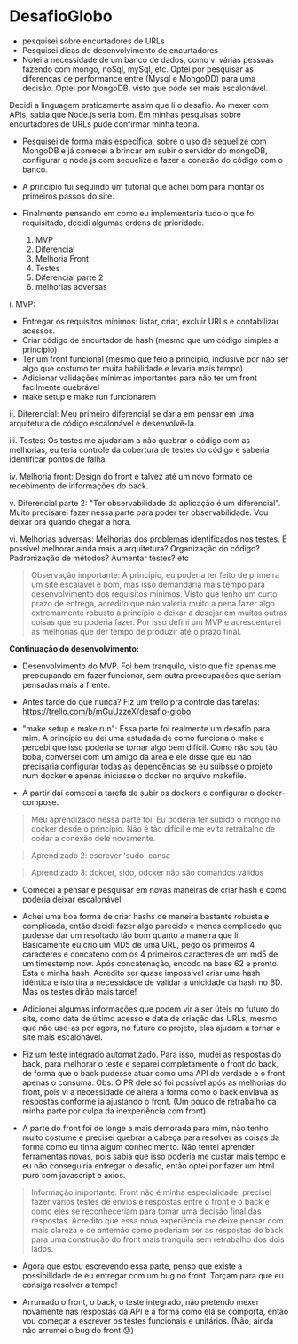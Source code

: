 # DesafioGlobo

- pesquisei sobre encurtadores de URLs
- Pesquisei dicas de desenvolvimento de encurtadores
- Notei a necessidade de um banco de dados, como vi várias pessoas fazendo com mongo, noSql, mySql, etc. Optei por pesquisar as diferenças de performance entre (Mysql e MongoDD) para uma decisão.
Optei por MongoDB, visto que pode ser mais escalonável.

Decidi a linguagem praticamente assim que li o desafio. Ao mexer com APIs, sabia que Node.js seria bom. Em minhas pesquisas sobre encurtadores de URLs pude confirmar minha teoria.

- Pesquisei de forma mais específica, sobre o uso de sequelize com MongoDB e já comecei a brincar em subir o servidor do mongoDB, configurar o node.js com sequelize e fazer a conexão do código com o banco.

- A princípio fui seguindo um tutorial que achei bom para montar os primeiros passos do site.

- Finalmente pensando em como eu implementaria tudo o que foi requisitado, decidi algumas ordens de prioridade.
	1. MVP
	2. Diferencial
	3. Melhoria Front
	4. Testes
	5. Diferencial parte 2
	6. melhorias adversas

i. MVP:
- Entregar os requisitos mínimos: listar, criar, excluir URLs e contabilizar acessos. 
- Criar código de encurtador de hash (mesmo que um código simples a princípio)
- Ter um front funcional (mesmo que feio a princípio, inclusive por não ser algo que costumo ter muita habilidade e levaria mais tempo)
- Adicionar validações mínimas importantes para não ter um front facilmente quebrável
- make setup e make run funcionarem

ii. Diferencial:
Meu primeiro diferencial se daria em pensar em uma arquitetura de código escalonável e desenvolvê-la.

iii. Testes:
Os testes me ajudariam a não quebrar o código com as melhorias, eu teria controle da cobertura de testes do código e saberia identificar pontos de falha.

iv. Melhoria front:
Design do front e talvez até um novo formato de recebimento de informações do back.

v. Diferencial parte 2:
"Ter observabilidade da aplicação é um diferencial".
Muito precisarei fazer nessa parte para poder ter observabilidade. Vou deixar pra quando chegar a hora.

vi. Melhorias adversas:
Melhorias dos problemas identificados nos testes.
É possível melhorar ainda mais a arquitetura? Organização do código? Padronização de métodos? Aumentar testes? etc

> Observação importante: A princípio, eu poderia ter feito de primeira um site escalável e bom, mas isso demandaria mais tempo para desenvolvimento dos requisitos mínimos.
Visto que tenho um curto prazo de entrega, acredito que não valeria muito a pena fazer algo extremamente robusto a princípio e deixar a desejar em muitas outras coisas que eu poderia fazer. Por isso defini um MVP e acrescentarei as melhorias que der tempo de produzir até o prazo final.

**Continuação do desenvolvimento:**

- Desenvolvimento do MVP. Foi bem tranquilo, visto que fiz apenas me preocupando em fazer funcionar, sem outra preocupações que seriam pensadas mais a frente.

- Antes tarde do que nunca? Fiz um trello pra controle das tarefas: https://trello.com/b/mGuUzzeX/desafio-globo

- "make setup e make run": Essa parte foi realmente um desafio para mim. A princípio eu dei uma estudada de como funciona o make e percebi que isso poderia se tornar algo bem difícil.
Como não sou tão boba, conversei com um amigo da área e ele disse que eu não precisaria configurar todas as dependências se eu suibsse o projeto num docker e apenas iniciasse o docker no arquivo makefile.

- A partir daí comecei a tarefa de subir os dockers e configurar o docker-compose.

> Meu aprendizado nessa parte foi: Eu poderia ter subido o mongo no docker desde o princípio. Não é tão difícil e me evita retrabalho de codar a conexão dele novamente.

> Aprendizado 2: escrever 'sudo' cansa

> Aprendizado 3: dokcer, sido, odcker não são comandos válidos

- Comecei a pensar e pesquisar em novas maneiras de criar hash e como poderia deixar escalonável

- Achei uma boa forma de criar hashs de maneira bastante robusta e complicada, então decidi fazer algo parecido e menos complicado que pudesse dar um resoltado tão bom quanto a maneira que li.
Basicamente eu crio um MD5 de uma URL, pego os primeiros 4 caracteres e concateno com os 4 primeiros caracteres de um md5 de um timestemp now.
Após concatenação, encodo na base 62 e pronto. Esta é minha hash.
Acredito ser quase impossível criar uma hash idêntica e isto tira a necessidade de validar a unicidade da hash no BD. Mas os testes dirão mais tarde!  

- Adicionei algumas informações que podem vir a ser úteis no futuro do site, como data de último acesso e data de criação das URLs, mesmo que não use-as por agora, no futuro do projeto, elas ajudam a tornar o site mais escalonável.

- Fiz um teste integrado automatizado.
Para isso, mudei as respostas do back, para melhorar o teste e separei completamente o front do back, de forma que o back pudesse atuar como uma API de verdade e o front apenas o consuma.
Obs: O PR dele só foi possível após as melhorias do front, pois vi a necessidade de altera a forma como o back enviava as respostas conforme ia ajustando o front. (Um pouco de retrabalho da minha parte por culpa da inexperiência com front)

- A parte do front foi de longe a mais demorada para mim, não tenho muito costume e precisei quebrar a cabeça para resolver as coisas da forma como eu tinha algum conhecimento.
Não tentei aprender ferramentas novas, pois sabia que isso poderia me custar mais tempo e eu não conseguiria entregar o desafio, então optei por fazer um html puro com javascript e axios.

> Informação importante: Front não é minha especialidade, precisei fazer vários testes de envios e respostas entre o front e o back e como eles  se reconheceriam para tomar uma decisão final das respostas. Acredito que essa nova experiência me deixe pensar com mais clareza e de antemão como poderiam ser as respostas do back para uma construção do front mais tranquila sem retrabalho dos dois lados. 

- Agora que estou escrevendo essa parte, penso que existe a possibilidade de eu entregar com um bug no front. Torçam para que eu consiga resolver a tempo!

- Arrumado o front, o back, o teste integrado, não pretendo mexer novamente nas respostas da API e a forma como ela se comporta, então vou começar a escrever os testes funcionais e unitários. (Não, ainda não arrumei o bug do front 😞)
